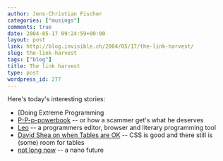 ```yaml
---
author: Jens-Christian Fischer
categories: ["musings"]
comments: true
date: 2004-05-17 09:24:59+00:00
layout: post
link: http://blog.invisible.ch/2004/05/17/the-link-harvest/
slug: the-link-harvest
tags: ["blog"]
title: The link harvest
type: post
wordpress_id: 277
---
```


Here's today's interesting stories:


  * [Doing Extreme Programming
  * [P-P-p-powerbook](http://joi.ito.com/archives/2004/05/15/ppppowerbook.html) -- or how a scammer get's what he deserves
  * [Leo](http://leo.sourceforge.net/) -- a programmers editor, browser and literary programming tool
  * [David Shea on when Tables are OK](http://www.mezzoblue.com/archives/2004/05/15/tables_oh_th/index.php) -- CSS is good and there still is (some) room for tables
  * [not long now](http://interconnected.org/home/2004/05/15/i_pour_the_tiny) -- a nano future
